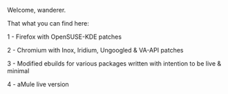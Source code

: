 Welcome, wanderer.

That what you can find here:

1 - Firefox with OpenSUSE-KDE patches

2 - Chromium with Inox, Iridium, Ungoogled & VA-API patches

3 - Modified ebuilds for various packages written with intention to be live & minimal

4 - aMule live version

